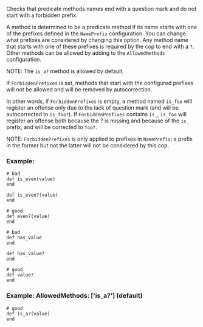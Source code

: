Checks that predicate methods names end with a question mark and
do not start with a forbidden prefix.

A method is determined to be a predicate method if its name starts
with one of the prefixes defined in the `NamePrefix` configuration.
You can change what prefixes are considered by changing this option.
Any method name that starts with one of these prefixes is required by
the cop to end with a `?`. Other methods can be allowed by adding to
the `AllowedMethods` configuration.

NOTE: The `is_a?` method is allowed by default.

If `ForbiddenPrefixes` is set, methods that start with the configured
prefixes will not be allowed and will be removed by autocorrection.

In other words, if `ForbiddenPrefixes` is empty, a method named `is_foo`
will register an offense only due to the lack of question mark (and will be
autocorrected to `is_foo?`). If `ForbiddenPrefixes` contains `is_`,
`is_foo` will register an offense both because the ? is missing and because of
the `is_` prefix, and will be corrected to `foo?`.

NOTE: `ForbiddenPrefixes` is only applied to prefixes in `NamePrefix`;
a prefix in the former but not the latter will not be considered by
this cop.

### Example:
    # bad
    def is_even(value)
    end

    def is_even?(value)
    end

    # good
    def even?(value)
    end

    # bad
    def has_value
    end

    def has_value?
    end

    # good
    def value?
    end

### Example: AllowedMethods: ['is_a?'] (default)
    # good
    def is_a?(value)
    end
